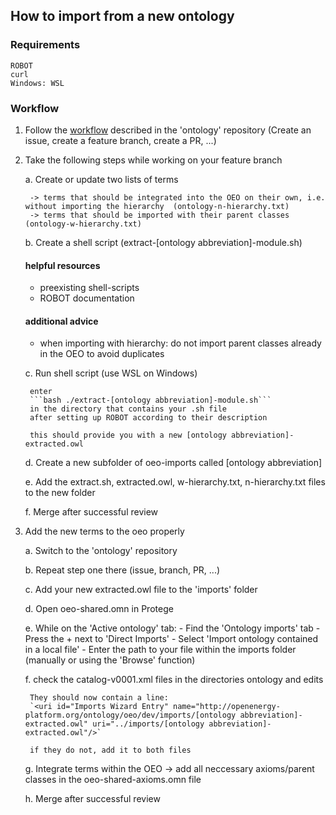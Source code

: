 ## How to import from a new ontology

### Requirements

    ROBOT
    curl
    Windows: WSL

### Workflow

1. Follow the [workflow](https://github.com/OpenEnergyPlatform/ontology/wiki/pull-request-workflow) described in the 'ontology' repository
    (Create an issue, create a feature branch, create a PR, ...)

2. Take the following steps while working on your feature branch

    a. Create or update two lists of terms

        -> terms that should be integrated into the OEO on their own, i.e. without importing the hierarchy  (ontology-n-hierarchy.txt)
        -> terms that should be imported with their parent classes    (ontology-w-hierarchy.txt)

    b. Create a shell script (extract-[ontology abbreviation]-module.sh)

    #### helpful resources

    - preexisting shell-scripts
    - ROBOT documentation

    #### additional advice

    - when importing with hierarchy: do not import parent classes already in the OEO to avoid duplicates

    c. Run shell script (use WSL on Windows)

        enter 
        ```bash ./extract-[ontology abbreviation]-module.sh```        
        in the directory that contains your .sh file
        after setting up ROBOT according to their description    

        this should provide you with a new [ontology abbreviation]-extracted.owl
    
    d. Create a new subfolder of oeo-imports called [ontology abbreviation]

    e. Add the extract.sh, extracted.owl, w-hierarchy.txt, n-hierarchy.txt files to the new folder
    
    f. Merge after successful review

3. Add the new terms to the oeo properly

    a. Switch to the 'ontology' repository

    b. Repeat step one there (issue, branch, PR, ...)

    c. Add your new extracted.owl file to the 'imports' folder

    d. Open oeo-shared.omn in Protege

    e. While on the 'Active ontology' tab:
        - Find the 'Ontology imports' tab
        - Press the + next to 'Direct Imports'
        - Select 'Import ontology contained in a local file' 
        - Enter the path to your file within the imports folder (manually or using the 'Browse' function)
    
    f. check the catalog-v0001.xml files in the directories ontology and edits

        They should now contain a line: 
        `<uri id="Imports Wizard Entry" name="http://openenergy-platform.org/ontology/oeo/dev/imports/[ontology abbreviation]-extracted.owl" uri="../imports/[ontology abbreviation]-extracted.owl"/>`

        if they do not, add it to both files
        
    g. Integrate terms within the OEO
        -> add all neccessary axioms/parent classes in the oeo-shared-axioms.omn file
    
    h. Merge after successful review